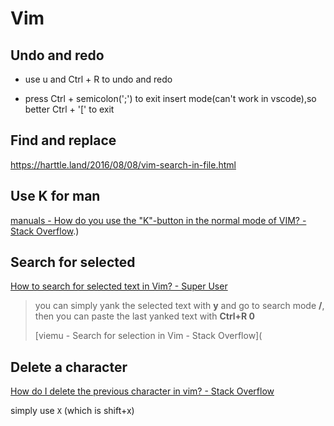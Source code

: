# Vim

## Undo and redo

- use u and Ctrl + R to undo and redo

- press Ctrl + semicolon(';') to exit insert mode(can't work in vscode),so better Ctrl + '[' to exit

## Find and replace

<https://harttle.land/2016/08/08/vim-search-in-file.html>

## Use K for man

[manuals \- How do you use the "K"\-button in the normal mode of VIM? \- Stack Overflow](https://stackoverflow.com/questions/843823/how-do-you-use-the-k-button-in-the-normal-mode-of-vim#:~:text=Simply%20put%2C%20K%20runs%20the,the%20'iskeyword'%20option).)

## Search for selected

[How to search for selected text in Vim? \- Super User](https://superuser.com/questions/41378/how-to-search-for-selected-text-in-vim)

> you can simply yank the selected text with **y** and go to search mode **/**, then you can paste the last yanked text with **Ctrl+R 0**
>
> [viemu \- Search for selection in Vim \- Stack Overflow](

## Delete a character

[How do I delete the previous character in vim? \- Stack Overflow](https://stackoverflow.com/questions/41491763/how-do-i-delete-the-previous-character-in-vim)

simply use `X` (which is shift+x)
